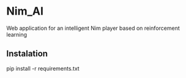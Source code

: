 # Nim_AI

Web application for an intelligent Nim player based on reinforcement learning

## Instalation

pip install -r requirements.txt
